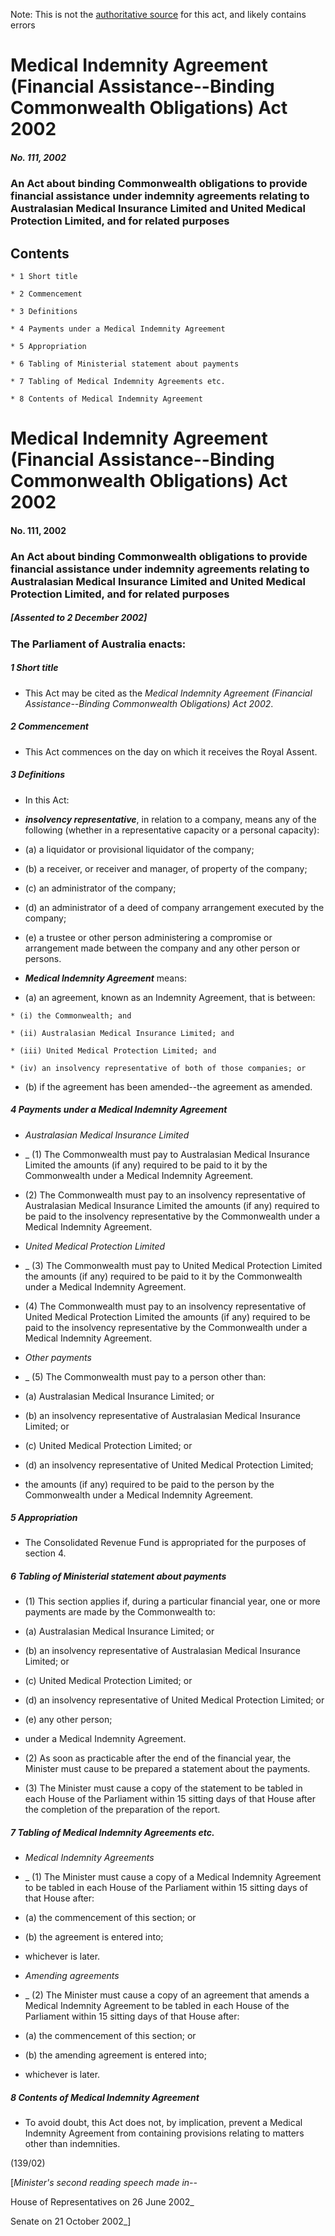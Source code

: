 Note: This is not the [authoritative source](https://www.comlaw.gov.au/Details/C2004C01283) for this act, and likely contains errors

# Medical Indemnity Agreement (Financial Assistance--Binding Commonwealth Obligations) Act 2002

##### No. 111, 2002

### An Act about binding Commonwealth obligations to provide financial assistance under indemnity agreements relating to Australasian Medical Insurance Limited and United Medical Protection Limited, and for related purposes

## Contents

    * 1 Short title 

    * 2 Commencement 

    * 3 Definitions 

    * 4 Payments under a Medical Indemnity Agreement 

    * 5 Appropriation 

    * 6 Tabling of Ministerial statement about payments 

    * 7 Tabling of Medical Indemnity Agreements etc. 

    * 8 Contents of Medical Indemnity Agreement 

# Medical Indemnity Agreement (Financial Assistance--Binding Commonwealth Obligations) Act 2002

#### No. 111, 2002

### An Act about binding Commonwealth obligations to provide financial assistance under indemnity agreements relating to Australasian Medical Insurance Limited and United Medical Protection Limited, and for related purposes

##### [Assented to 2 December 2002]

### The Parliament of Australia enacts: 

##### 1  Short title

  * This Act may be cited as the _Medical Indemnity Agreement (Financial Assistance--Binding Commonwealth Obligations) Act 2002_.

##### 2  Commencement

  * This Act commences on the day on which it receives the Royal Assent.

##### 3  Definitions

  * In this Act: 

  * **_insolvency representative_**, in relation to a company, means any of the following (whether in a representative capacity or a personal capacity):

   * (a) a liquidator or provisional liquidator of the company;

   * (b) a receiver, or receiver and manager, of property of the company;

   * (c) an administrator of the company;

   * (d) an administrator of a deed of company arrangement executed by the company;

   * (e) a trustee or other person administering a compromise or arrangement made between the company and any other person or persons.

  * **_Medical Indemnity Agreement_** means:

   * (a) an agreement, known as an Indemnity Agreement, that is between:

    * (i) the Commonwealth; and

    * (ii) Australasian Medical Insurance Limited; and

    * (iii) United Medical Protection Limited; and

    * (iv) an insolvency representative of both of those companies; or

   * (b) if the agreement has been amended--the agreement as amended.

##### 4  Payments under a Medical Indemnity Agreement

  * _Australasian Medical Insurance Limited_

  * _	(1)	The Commonwealth must pay to Australasian Medical Insurance Limited the amounts (if any) required to be paid to it by the Commonwealth under a Medical Indemnity Agreement.

  * (2) The Commonwealth must pay to an insolvency representative of Australasian Medical Insurance Limited the amounts (if any) required to be paid to the insolvency representative by the Commonwealth under a Medical Indemnity Agreement.

  * _United Medical Protection Limited_

  * _	(3)	The Commonwealth must pay to United Medical Protection Limited the amounts (if any) required to be paid to it by the Commonwealth under a Medical Indemnity Agreement.

  * (4) The Commonwealth must pay to an insolvency representative of United Medical Protection Limited the amounts (if any) required to be paid to the insolvency representative by the Commonwealth under a Medical Indemnity Agreement.

  * _Other payments_

  * _	(5)	The Commonwealth must pay to a person other than:

   * (a) Australasian Medical Insurance Limited; or

   * (b) an insolvency representative of Australasian Medical Insurance Limited; or

   * (c) United Medical Protection Limited; or

   * (d) an insolvency representative of United Medical Protection Limited;

  * the amounts (if any) required to be paid to the person by the Commonwealth under a Medical Indemnity Agreement.

##### 5  Appropriation

  * The Consolidated Revenue Fund is appropriated for the purposes of section 4.

##### 6  Tabling of Ministerial statement about payments

  * (1) This section applies if, during a particular financial year, one or more payments are made by the Commonwealth to:

   * (a) Australasian Medical Insurance Limited; or

   * (b) an insolvency representative of Australasian Medical Insurance Limited; or

   * (c) United Medical Protection Limited; or

   * (d) an insolvency representative of United Medical Protection Limited; or

   * (e) any other person;

  * under a Medical Indemnity Agreement.

  * (2) As soon as practicable after the end of the financial year, the Minister must cause to be prepared a statement about the payments.

  * (3) The Minister must cause a copy of the statement to be tabled in each House of the Parliament within 15 sitting days of that House after the completion of the preparation of the report.

##### 7  Tabling of Medical Indemnity Agreements etc.

  * _Medical Indemnity Agreements_

  * _	(1)	The Minister must cause a copy of a Medical Indemnity Agreement to be tabled in each House of the Parliament within 15 sitting days of that House after:

   * (a) the commencement of this section; or

   * (b) the agreement is entered into;

  * whichever is later.

  * _Amending agreements_

  * _	(2)	The Minister must cause a copy of an agreement that amends a Medical Indemnity Agreement to be tabled in each House of the Parliament within 15 sitting days of that House after:

   * (a) the commencement of this section; or

   * (b) the amending agreement is entered into;

  * whichever is later.

##### 8  Contents of Medical Indemnity Agreement

  * To avoid doubt, this Act does not, by implication, prevent a Medical Indemnity Agreement from containing provisions relating to matters other than indemnities.

(139/02)

[_Minister's second reading speech made in--_

House of Representatives on 26 June 2002_

Senate on 21 October 2002_]

